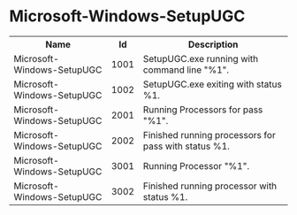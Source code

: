 # Microsoft-Windows-SetupUGC

<table>
<colgroup><col/><col/><col/></colgroup>
<tr><th>Name</th><th>Id</th><th>Description</th></tr>
<tr><td>Microsoft-Windows-SetupUGC</td><td>1001</td><td>SetupUGC.exe running with command line &quot;%1&quot;.</td></tr>
<tr><td>Microsoft-Windows-SetupUGC</td><td>1002</td><td>SetupUGC.exe exiting with status %1.</td></tr>
<tr><td>Microsoft-Windows-SetupUGC</td><td>2001</td><td>Running Processors for pass &quot;%1&quot;.</td></tr>
<tr><td>Microsoft-Windows-SetupUGC</td><td>2002</td><td>Finished running processors for pass with status %1.</td></tr>
<tr><td>Microsoft-Windows-SetupUGC</td><td>3001</td><td>Running Processor &quot;%1&quot;.</td></tr>
<tr><td>Microsoft-Windows-SetupUGC</td><td>3002</td><td>Finished running processor with status %1.</td></tr>
</table>

